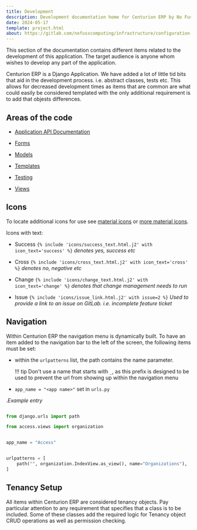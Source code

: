 ```yaml
---
title: Development
description: Development documentation home for Centurion ERP by No Fuss Computing
date: 2024-05-17
template: project.html
about: https://gitlab.com/nofusscomputing/infrastructure/configuration-management/centurion_erp
---
```


This section of the documentation contains different items related to the development of this application. The target audience is anyone whom wishes to develop any part of the application.

Centurion ERP is a Django Application. We have added a lot of little tid bits that aid in the development process. i.e. abstract classes, tests etc. This allows for decreased development times as items that are common are what could easily be considered templated with the only additional requirement is to add that objests differences.


## Areas of the code

- [Application API Documentation](./api/index.md)

- [Forms](./forms.md)

- [Models](./models.md)

- [Templates](./templates.md)

- [Testing](./testing.md)

- [Views](./views.md)


## Icons

To locate additional icons for use see [material icons](https://fonts.google.com/icons) or [more material icons](https://pictogrammers.com/library/mdi/).

Icons with text:

- Success `{% include 'icons/success_text.html.j2' with icon_text='success' %}` _denotes yes, success etc_

- Cross `{% include 'icons/cross_text.html.j2' with icon_text='cross' %}` _denotes no, negative etc_

- Change `{% include 'icons/change_text.html.j2' with icon_text='change' %}` _denotes that change management needs to run_

- Issue `{% include 'icons/issue_link.html.j2' with issue=2 %}` _Used to provide a link to an issue on GitLab. i.e. incomplete feature ticket_


## Navigation

Within Centurion ERP the navigation menu is dynamically built. To have an item added to the navigation bar to the left of the screen, the following items must be set:

- within the `urlpatterns` list, the path contains the name parameter.

    !!! tip
        Don't use a name that starts with `_`, as this prefix is designed to be used to prevent the url from showing up within the navigation menu

- `app_name = "<app name>"` set in `urls.py`

._Example entry_

``` py title="urls.py"

from django.urls import path

from access.views import organization


app_name = "Access"


urlpatterns = [
    path("", organization.IndexView.as_view(), name="Organizations"),
]

```


## Tenancy Setup

All items within Centurion ERP are considered tenancy objects. Pay particular attention to any requirement that specifies that a class is to be included. Some of these classes add the required logic for Tenancy object CRUD operations as well as permission checking.
